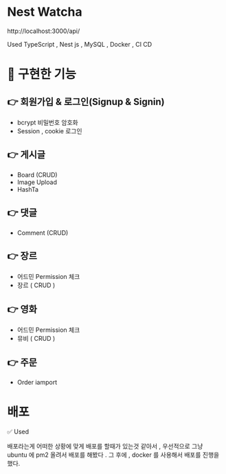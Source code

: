 # Nest Watcha

http://localhost:3000/api/

Used TypeScript , Nest js , MySQL , Docker , CI CD

# 📌 구현한 기능

## 👉 회원가입 & 로그인(Signup & Signin)

- bcrypt 비밀번호 암호화
- Session , cookie 로그인

## 👉 게시글

- Board (CRUD)
- Image Upload
- HashTa

## 👉 댓글

- Comment (CRUD)

## 👉 장르

- 어드민 Permission 체크
- 장르 ( CRUD )

## 👉 영화

- 어드민 Permission 체크
- 뮤비 ( CRUD ) 

## 👉 주문

- Order iamport


# 배포 

✅ Used

배포라는게 어떠한 상황에 맞게 배포를 할때가 있는것 같아서 ,
우선적으로 그냥 ubuntu 에 pm2 올려서 배포를 해봤다 .
그 후에 , docker 를 사용해서 배포를 진행을 했다.

